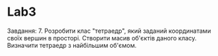 # Lab3
Завдання:
7. Розробити клас "тетраедр", який заданий координатами своїх вершин в простоpi. 
Створити масив об'єктів даного класу. 
Визначити тетраедр з найбільшим об'ємом.

